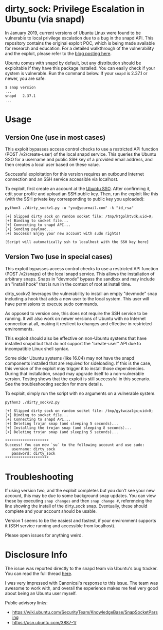 # dirty_sock: Privilege Escalation in Ubuntu (via snapd)
In January 2019, current versions of Ubuntu Linux were found to be vulnerable to local privilege escalation due to a bug in the snapd API. This repository contains the original exploit POC, which is being made available for research and education. For a detailed walkthrough of the vulnerability and the exploit, please refer to the <a href="https://initblog.com/2019/dirty-sock/" target="_blank"> blog posting here</a>.

Ubuntu comes with snapd by default, but any distribution should be exploitable if they have this package installed. You can easily check if your system is vulnerable. Run the command below. If your `snapd` is 2.37.1 or newer, you are safe.
```
$ snap version
...
snapd   2.37.1
...
```

# Usage
## Version One (use in most cases)
This exploit bypasses access control checks to use a restricted API function (POST /v2/create-user) of the local snapd service. This queries the Ubuntu SSO for a username and public SSH key of a provided email address, and then creates a local user based on these value.

Successful exploitation for this version requires an outbound Internet connection and an SSH service accessible via localhost.

To exploit, first create an account at the <a href="https://login.ubuntu.com/" target="_blank">Ubuntu SSO</a>. After confirming it, edit your profile and upload an SSH public key. Then, run the exploit like this (with the SSH private key corresponding to public key you uploaded):

```
python3 ./dirty_sockv1.py -u "you@yourmail.com" -k "id_rsa"

[+] Slipped dirty sock on random socket file: /tmp/ktgolhtvdk;uid=0;
[+] Binding to socket file...
[+] Connecting to snapd API...
[+] Sending payload...
[+] Success! Enjoy your new account with sudo rights!

[Script will automatically ssh to localhost with the SSH key here]
```

## Version Two (use in special cases)
This exploit bypasses access control checks to use a restricted API function (POST /v2/snaps) of the local snapd service. This allows the installation of arbitrary snaps. Snaps in "devmode" bypass the sandbox and may include an "install hook" that is run in the context of root at install time.

dirty_sockv2 leverages the vulnerability to install an empty "devmode" snap including a hook that adds a new user to the local system. This user will have permissions to execute sudo commands.

As opposed to version one, this does not require the SSH service to be running. It will also work on newer versions of Ubuntu with no Internet connection at all, making it resilient to changes and effective in restricted environments.

This exploit should also be effective on non-Ubuntu systems that have installed snapd but that do not support the "create-user" API due to incompatible Linux shell syntax.

Some older Ubuntu systems (like 16.04) may not have the snapd components installed that are required for sideloading. If this is the case, this version of the exploit may trigger it to install those dependencies. During that installation, snapd may upgrade itself to a non-vulnerable version. Testing shows that the exploit is still successful in this scenario. See the troubleshooting section for more details.

To exploit, simply run the script with no arguments on a vulnerable system.

```
python3 ./dirty_sockv2.py

[+] Slipped dirty sock on random socket file: /tmp/gytwczalgx;uid=0;
[+] Binding to socket file...
[+] Connecting to snapd API...
[+] Deleting trojan snap (and sleeping 5 seconds)...
[+] Installing the trojan snap (and sleeping 8 seconds)...
[+] Deleting trojan snap (and sleeping 5 seconds)...

********************
Success! You can now `su` to the following account and use sudo:
   username: dirty_sock
   password: dirty_sock
********************

```


# Troubleshooting
If using version two, and the exploit completes but you don't see your new account, this may be due to some background snap updates. You can view these by executing `snap changes` and then `snap change #`, referencing the line showing the install of the dirty_sock snap. Eventually, these should complete and your account should be usable.

Version 1 seems to be the easiest and fastest, if your environment supports it (SSH service running and accessible from localhost).

Please open issues for anything weird.

# Disclosure Info
The issue was reported directly to the snapd team via Ubuntu's bug tracker. You can read the full thread <a href="https://bugs.launchpad.net/snapd/+bug/1813365" target="_blank">here</a>.

I was very impressed with Canonical's response to this issue. The team was awesome to work with, and overall the experience makes me feel very good about being an Ubuntu user myself.

Public advisory links:
- https://wiki.ubuntu.com/SecurityTeam/KnowledgeBase/SnapSocketParsing
- https://usn.ubuntu.com/3887-1/
